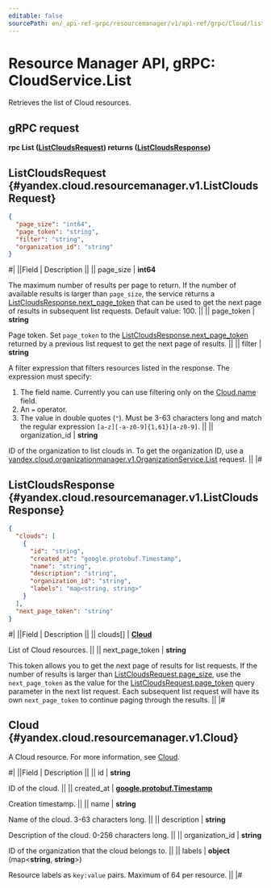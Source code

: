 ```yaml
---
editable: false
sourcePath: en/_api-ref-grpc/resourcemanager/v1/api-ref/grpc/Cloud/list.md
---
```


# Resource Manager API, gRPC: CloudService.List

Retrieves the list of Cloud resources.

## gRPC request

**rpc List ([ListCloudsRequest](#yandex.cloud.resourcemanager.v1.ListCloudsRequest)) returns ([ListCloudsResponse](#yandex.cloud.resourcemanager.v1.ListCloudsResponse))**

## ListCloudsRequest {#yandex.cloud.resourcemanager.v1.ListCloudsRequest}

```json
{
  "page_size": "int64",
  "page_token": "string",
  "filter": "string",
  "organization_id": "string"
}
```

#|
||Field | Description ||
|| page_size | **int64**

The maximum number of results per page to return. If the number of available
results is larger than `page_size`,
the service returns a [ListCloudsResponse.next_page_token](#yandex.cloud.resourcemanager.v1.ListCloudsResponse)
that can be used to get the next page of results in subsequent list requests.
Default value: 100. ||
|| page_token | **string**

Page token. Set `page_token`
to the [ListCloudsResponse.next_page_token](#yandex.cloud.resourcemanager.v1.ListCloudsResponse)
returned by a previous list request to get the next page of results. ||
|| filter | **string**

A filter expression that filters resources listed in the response.
The expression must specify:
1. The field name. Currently you can use filtering only on the [Cloud.name](#yandex.cloud.resourcemanager.v1.Cloud) field.
2. An `=` operator.
3. The value in double quotes (`"`). Must be 3-63 characters long and match the regular expression `[a-z][-a-z0-9]{1,61}[a-z0-9]`. ||
|| organization_id | **string**

ID of the organization to list clouds in.
To get the organization ID, use a [yandex.cloud.organizationmanager.v1.OrganizationService.List](/docs/organization/api-ref/grpc/Organization/list#List) request. ||
|#

## ListCloudsResponse {#yandex.cloud.resourcemanager.v1.ListCloudsResponse}

```json
{
  "clouds": [
    {
      "id": "string",
      "created_at": "google.protobuf.Timestamp",
      "name": "string",
      "description": "string",
      "organization_id": "string",
      "labels": "map<string, string>"
    }
  ],
  "next_page_token": "string"
}
```

#|
||Field | Description ||
|| clouds[] | **[Cloud](#yandex.cloud.resourcemanager.v1.Cloud)**

List of Cloud resources. ||
|| next_page_token | **string**

This token allows you to get the next page of results for list requests. If the number of results
is larger than [ListCloudsRequest.page_size](#yandex.cloud.resourcemanager.v1.ListCloudsRequest), use
the `next_page_token` as the value
for the [ListCloudsRequest.page_token](#yandex.cloud.resourcemanager.v1.ListCloudsRequest) query parameter
in the next list request. Each subsequent list request will have its own
`next_page_token` to continue paging through the results. ||
|#

## Cloud {#yandex.cloud.resourcemanager.v1.Cloud}

A Cloud resource. For more information, see [Cloud](/docs/resource-manager/concepts/resources-hierarchy#cloud).

#|
||Field | Description ||
|| id | **string**

ID of the cloud. ||
|| created_at | **[google.protobuf.Timestamp](https://developers.google.com/protocol-buffers/docs/reference/google.protobuf#timestamp)**

Creation timestamp. ||
|| name | **string**

Name of the cloud. 3-63 characters long. ||
|| description | **string**

Description of the cloud. 0-256 characters long. ||
|| organization_id | **string**

ID of the organization that the cloud belongs to. ||
|| labels | **object** (map<**string**, **string**>)

Resource labels as `` key:value `` pairs. Maximum of 64 per resource. ||
|#